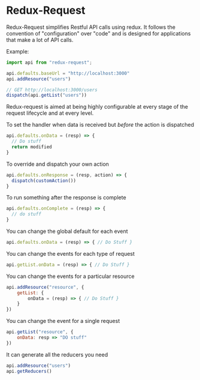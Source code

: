 # Redux-Request

Redux-Request simplifies Restful API calls using redux. It follows the convention of "configuration" over "code" and is designed for applications that make a lot of API calls.

Example:

```javascript
import api from "redux-request";

api.defaults.baseUrl = "http://localhost:3000"
api.addResource("users")

// GET http://localhost:3000/users
dispatch(api.getList("users"))
```

Redux-request is aimed at being highly configurable at every stage of  the request lifecycle and at every level.

To set the handler when data is received but *before* the action is dispatched

```javascript
api.defaults.onData = (resp) => {
  // Do stuff
  return modified
}
```

To override and dispatch your own action

```javascript
api.defaults.onResponse = (resp, action) => {
  dispatch(customAction())
}
```

To run something after the response is complete

```javascript
api.defaults.onComplete = (resp) => {
  // do stuff	
}
```

You can change the global default for each event

```javascript
api.defaults.onData = (resp) => { // Do Stuff }
```

You can change the events for each type of request

```javascript
api.getList.onData = (resp) => { // Do Stuff }
```

You can change the events for a particular resource

```javascript
api.addResource("resource", { 
	getList: { 
		onData = (resp) => { // Do Stuff }
	}
})
```

You can change the event for a single request

```javascript
api.getList("resource", { 
	onData: resp => "DO stuff"
})
```

It can generate all the reducers you need
```javascript
api.addResource("users")
api.getReducers()
```
